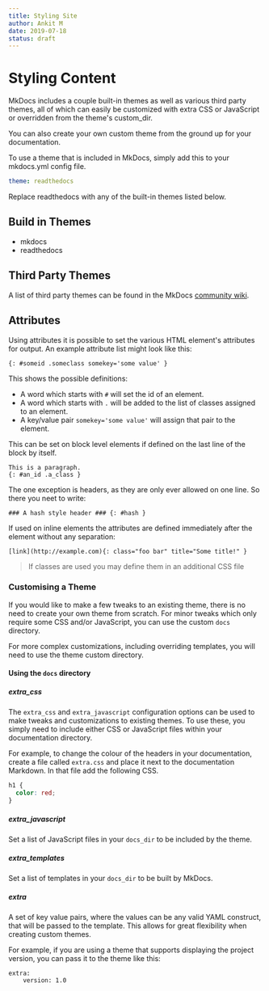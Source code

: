 ```yaml
---
title: Styling Site
author: Ankit M
date: 2019-07-18
status: draft
---
```




# Styling Content

MkDocs includes a couple built-in themes as well as various third party themes, all of which can easily be customized with extra CSS or JavaScript or overridden from the theme's custom_dir. 

You can also create your own custom theme from the ground up for your documentation. 

To use a theme that is included in MkDocs, simply add this to your mkdocs.yml config file. 

```yaml
theme: readthedocs 
```

Replace readthedocs with any of the built-in themes listed below.

## Build in Themes

- mkdocs
- readthedocs



## Third Party Themes

A list of third party themes can be found in the MkDocs [community wiki](https://github.com/mkdocs/mkdocs/wiki/MkDocs-Themes).



## Attributes

Using attributes it is possible to set the various HTML element's attributes for output. An example attribute list might look like this:

```
{: #someid .someclass somekey='some value' }
```

This shows the possible definitions:

- A word which starts with `#` will set the id of an element.
- A word which starts with `.` will be added to the list of classes assigned to an element.
- A key/value pair `somekey='some value'` will assign that pair to the element.

This can be set on block level elements if defined on the last line of the block by itself.

```
This is a paragraph.
{: #an_id .a_class }
```

The one exception is headers, as they are only ever allowed on one line. So there you neet to write:

```
### A hash style header ### {: #hash }
```

If used on inline elements the attributes are defined immediately after the element without any separation:

```
[link](http://example.com){: class="foo bar" title="Some title!" }
```

> If classes are used you may define them in an additional CSS file



### Customising a Theme

If you would like to make a few tweaks to an existing theme, there is no need to create your own theme from scratch. For minor tweaks which only require some CSS and/or JavaScript, you can use the custom `docs` directory.

For more complex customizations, including overriding templates, you will need to use the theme custom directory. 

#### Using the `docs` directory

##### extra_css

The `extra_css` and `extra_javascript` configuration options can be used to make tweaks and customizations to existing themes. To use these, you simply need to include either CSS or JavaScript files within your documentation directory.

For example, to change the colour of the headers in your documentation, create a file called `extra.css` and place it next to the documentation Markdown. In that file add the following CSS.

```css
h1 {
  color: red;
}
```

##### extra_javascript

Set a list of JavaScript files in your `docs_dir` to be included by the theme. 

##### extra_templates

Set a list of templates in your `docs_dir` to be built by MkDocs. 

##### extra

A set of key value pairs, where the values can be any valid YAML construct, that will be passed to the template. This allows for great flexibility when creating custom themes.

For example, if you are using a theme that supports displaying the project version, you can pass it to the theme like this:

```
extra:
    version: 1.0
```